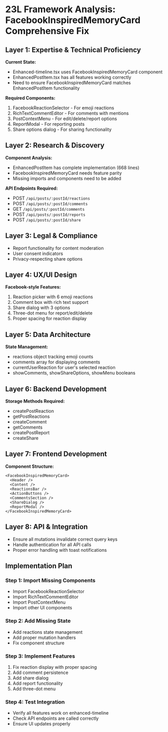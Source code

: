 # 23L Framework Analysis: FacebookInspiredMemoryCard Comprehensive Fix

## Layer 1: Expertise & Technical Proficiency
**Current State:**
- Enhanced-timeline.tsx uses FacebookInspiredMemoryCard component
- EnhancedPostItem.tsx has all features working correctly
- Need to ensure FacebookInspiredMemoryCard matches EnhancedPostItem functionality

**Required Components:**
1. FacebookReactionSelector - For emoji reactions
2. RichTextCommentEditor - For comments with mentions
3. PostContextMenu - For edit/delete/report options
4. ReportModal - For reporting posts
5. Share options dialog - For sharing functionality

## Layer 2: Research & Discovery
**Component Analysis:**
- EnhancedPostItem has complete implementation (668 lines)
- FacebookInspiredMemoryCard needs feature parity
- Missing imports and components need to be added

**API Endpoints Required:**
- POST `/api/posts/:postId/reactions`
- POST `/api/posts/:postId/comments`
- GET `/api/posts/:postId/comments`
- POST `/api/posts/:postId/reports`
- POST `/api/posts/:postId/share`

## Layer 3: Legal & Compliance
- Report functionality for content moderation
- User consent indicators
- Privacy-respecting share options

## Layer 4: UX/UI Design
**Facebook-style Features:**
1. Reaction picker with 6 emoji reactions
2. Comment box with rich text support
3. Share dialog with 3 options
4. Three-dot menu for report/edit/delete
5. Proper spacing for reaction display

## Layer 5: Data Architecture
**State Management:**
- reactions object tracking emoji counts
- comments array for displaying comments
- currentUserReaction for user's selected reaction
- showComments, showShareOptions, showMenu booleans

## Layer 6: Backend Development
**Storage Methods Required:**
- createPostReaction
- getPostReactions
- createComment
- getComments
- createPostReport
- createShare

## Layer 7: Frontend Development
**Component Structure:**
```tsx
<FacebookInspiredMemoryCard>
  <Header />
  <Content />
  <ReactionsBar />
  <ActionButtons />
  <CommentsSection />
  <ShareDialog />
  <ReportModal />
</FacebookInspiredMemoryCard>
```

## Layer 8: API & Integration
- Ensure all mutations invalidate correct query keys
- Handle authentication for all API calls
- Proper error handling with toast notifications

## Implementation Plan

### Step 1: Import Missing Components
- Import FacebookReactionSelector
- Import RichTextCommentEditor
- Import PostContextMenu
- Import other UI components

### Step 2: Add Missing State
- Add reactions state management
- Add proper mutation handlers
- Fix component structure

### Step 3: Implement Features
1. Fix reaction display with proper spacing
2. Add comment persistence
3. Add share dialog
4. Add report functionality
5. Add three-dot menu

### Step 4: Test Integration
- Verify all features work on enhanced-timeline
- Check API endpoints are called correctly
- Ensure UI updates properly